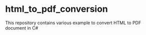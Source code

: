 # html_to_pdf_conversion
This repository contains various example to convert HTML to PDF document in C#
